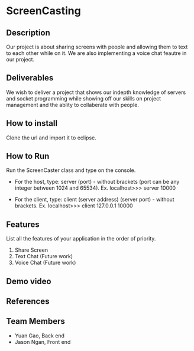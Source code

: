 # ScreenCasting

## Description

Our project is about sharing screens with people and allowing them to text to each other while on it. We are also implementing a voice chat feautre in our project. 

## Deliverables

We wish to deliver a project that shows our indepth knowledge of servers and socket programming while showing off our skills on project management and the ablity to collaberate with people.

## How to install

Clone the url and import it to eclipse.

## How to Run

Run the ScreenCaster class and type on the console.

* For the host, type: server (port) - without brackets (port can be any integer between 1024 and 65534).	Ex. localhost>>> server 10000
 	
* For the client, type: client (server address) (server port) - without brackets.	Ex. localhost>>> client 127.0.0.1 10000

## Features 
List all the features of your application in the order of priority.
1. Share Screen
2. Text Chat (Future work)
3. Voice Chat (Future work)

## Demo video

## References

## Team Members

* Yuan Gao, Back end
* Jason Ngan, Front end
